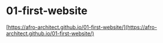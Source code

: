 # 01-first-website
 
[https://afro-architect.github.io/01-first-website/](https://afro-architect.github.io/01-first-website/)